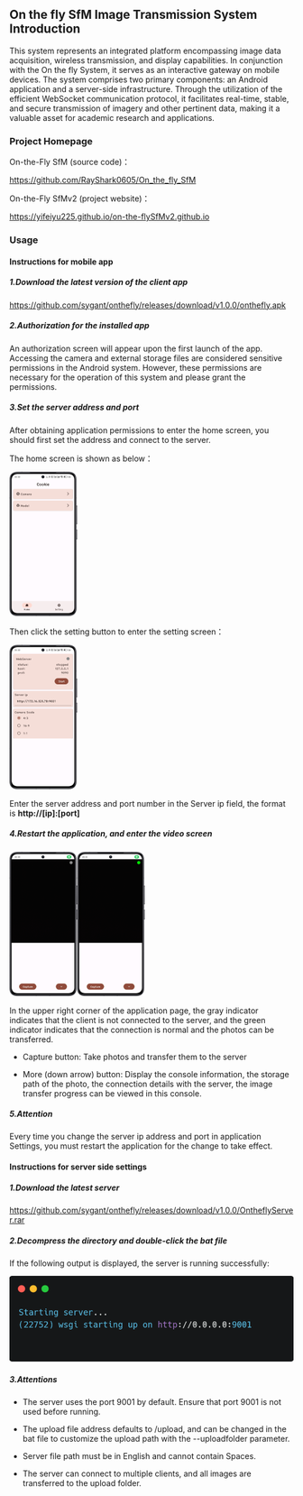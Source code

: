 ## On the fly SfM Image Transmission System Introduction

This system represents an integrated platform encompassing image data acquisition, wireless transmission, and display capabilities. In conjunction with the On the fly System, it serves as an interactive gateway on mobile devices. The system comprises two primary components: an Android application and a server-side infrastructure. Through the utilization of the efficient WebSocket communication protocol, it facilitates real-time, stable, and secure transmission of imagery and other pertinent data, making it a valuable asset for academic research and applications.

### Project Homepage

On-the-Fly SfM (source code)：

<https://github.com/RayShark0605/On_the_fly_SfM>

On-the-Fly SfMv2 (project website)：

<https://yifeiyu225.github.io/on-the-flySfMv2.github.io>



### Usage



#### Instructions for mobile app

##### 1.Download the latest version of the client app

<https://github.com/sygant/onthefly/releases/download/v1.0.0/onthefly.apk>



##### 2.Authorization for the installed app

An authorization screen will appear upon the first launch of the app. Accessing the camera and external storage files are considered sensitive permissions in the Android system. However, these permissions are necessary for the operation of this system and please grant the permissions.



##### 3.Set the server address and port

After obtaining application permissions to enter the home screen, you should first set the address and connect to the server.

The home screen is shown as below：

<img src="_static\images\1714048336125.png" alt="1714048336125" style="zoom: 25%;" />



Then click the setting button to enter the setting screen：

<img src="_static\images\1714048336121.png" alt="1714048336121" style="zoom:25%;" />

Enter the server address and port number in the Server ip field, the format is **http://[ip]:[port]**



##### 4.Restart the application, and enter the video screen

<img src="_static\images\1714048336114.png" alt="1714048336114" style="zoom:25%;" /><img src="_static\images\1714048336105.png" alt="1714048336105" style="zoom:25%;" />

In the upper right corner of the application page, the gray indicator indicates that the client is not connected to the server, and the green indicator indicates that the connection is normal and the photos can be transferred.

 

- Capture button: Take photos and transfer them to the server

- More (down arrow) button: Display the console information, the storage path of the photo, the connection details with the server, the image transfer progress can be viewed in this console.



##### 5.Attention

Every time you change the server ip address and port in application Settings, you must restart the application for the change to take effect.



#### Instructions for server side settings

##### 1.Download the latest server

<https://github.com/sygant/onthefly/releases/download/v1.0.0/OntheflyServer.rar>

 

##### 2.Decompress the directory and double-click the bat file

If the following output is displayed, the server is running successfully:

<img src="_static\images\20240426115953047.png" alt="20240426115953047" style="zoom:100%;" />

##### 3.Attentions

- The server uses the port 9001 by default. Ensure that port 9001 is not used before running.

- The upload file address defaults to /upload, and can be changed in the bat file to customize the upload path with the --uploadfolder parameter.

- Server file path must be in English and cannot contain Spaces.

- The server can connect to multiple clients, and all images are transferred to the upload folder.